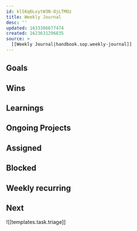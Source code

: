 ```yaml
---
id: klS6q6LxytW3N-OjLTMOz
title: Weekly Journal
desc: ''
updated: 1633386677474
created: 1623631296835
source: >
  [[Weekly Journal|handbook.sop.weekly-journal]]
---
```


## Goals
<!-- These are the 2-3 big items that you want to accomplish this week  -->

## Wins
<!-- See [[Wins|templates.weekly-planning.gdoc#wins]] -->

## Learnings
<!-- See [[Learnings|templates.weekly-planning.gdoc#learnings]] -->

## Ongoing Projects 
<!-- Every team member is responsible for one or more projects that will span multiple weeks. Keep track of those projects (in order of priority) here so it's always top of mind.  -->

## Assigned
<!-- Things you want to get to during the week. Items that you aren't ready to work on can be put here -->

## Blocked
<!-- These are items that you are currently blocked on. If an item from a daily journal is pending external action and not resolved at the end of the day, it is good to move here.  -->

## Weekly recurring
<!-- Recurring tasks you *must do* on a certain day go here. Consider replacing with a recurring invite calendar if that's more your style, though it's a nice feeling to be able to check things off during the week.  -->

## Next
<!-- Things to bring up for weekly planning session. This can be new ideas or the second phase of current tasks. You can read about it [[here|dendron.sop.triage]] (currently private to dendron team) -->
<!-- Insert the following template into your weekly -->
<!-- Remember to add `@{YOUR_ALIAS}` at the end of items that you are suggesting for triage -->
![[templates.task.triage]]
